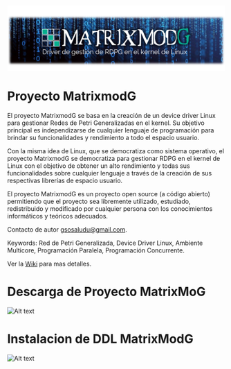 ![Alt text](img/matrixmodG_intro5.png "Header MatrixMoG Project")

# Proyecto MatrixmodG
El proyecto MatrixmodG se basa en la creación de un device driver  Linux para gestionar Redes de Petri Generalizadas en el kernel.
Su objetivo principal es independizarse de cualquier lenguaje de programación para brindar su funcionalidades y rendimiento a todo el espacio usuario.

Con la misma idea de Linux, que se democratiza como sistema operativo, el proyecto MatrixmodG se democratiza para gestionar RDPG en el kernel de Linux con el objetivo de obtener un alto rendimiento y todas sus funcionalidades sobre cualquier lenguaje a través de la creación de sus respectivas librerías de espacio usuario.

El proyecto MatrixmodG es un proyecto open source (a código abierto) permitiendo que el proyecto sea libremente utilizado, estudiado, redistribuido y modificado por cualquier persona con los conocimientos informáticos y teóricos adecuados.

Contacto de autor gsosaludu@gmail.com.

Keywords: Red de Petri Generalizada, Device Driver Linux, Ambiente Multicore, Programación Paralela, Programación Concurrente.


Ver la [Wiki](https://github.com/gslAgile/Proyecto-MatrixmodG/wiki) para mas detalles.

# Descarga de Proyecto MatrixMoG
![Alt text](img/descarga.gif "Descarga de Proyecto MatrixmodG") <br>


# Instalacion de DDL MatrixModG
![Alt text](img/instalacion.gif "Instalacion de DDL MatrixmodG")<br>

